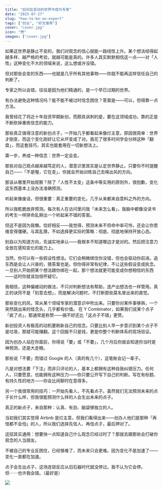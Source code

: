 ```yaml
---
title: "如何在变动的世界中成为专家"
date: "2025-07-27"
slug: "how-to-be-an-expert"
tags: ["创业", "好文推荐"]
cover: "cover.jpg"
icon: "😎"
images: ["cover.jpg"]
---
```

如果这世界是静止不变的，我们对观念的信心就能一路线性上升。某个想法经得起越多样、越严格的考验，就越可能是真的。许多人其实默默相信这一点——对「人性」这种变化不大的领域来说，这么想或许没错。



但对那些会变的东西——也就是几乎所有其他事物——你就不能再这样信任自己的判断了。



专家之所以会错，往往是因为他们精通的，是一个早已过期的世界。



有办法避免这种情况吗？能不能不被过时信念困住？答案是——可以，但得靠一点方法。



我曾经花了将近十年投资早期新创，而颇具讽刺的是，要在这领域成功，靠的正是不断砍掉重练信念的能力。



那些真正值得注意的新创点子，一开始几乎都看起来像烂主意，原因很简单：世界才刚变，而这个变化刚好让它从坏变成了对。我花了很多时间学会分辨这种「翻盘」，而这套技巧，其实也能套用在一切新想法上。



第一步，养成一种信念：世界一定会变。



那些对自己观点越来越笃定的人，潜意识里其实是认定世界静止。只要你不时提醒自己——「不是喔，它在变」，你就会开始训练自己去嗅出风的方向。



那该从哪里开始观察？除了「人性不太变」这条中等实用的原则外，很抱歉，变化这东西基本上没办法准确预测。



听起来像废话，但很重要：真正重要的变化，几乎从来都来自意料之外的方向。



所以我乾脆放弃预测。每次有人在访问里问我「未来怎么看」，我脑中都像没读书的考生一样拼命乱掰出一个听起来不错的答案。



但这不是因为我懒。恰好相反——我觉得，预测未来不但命中率可怜，还会让你思维变得僵硬。与其乱猜，不如选择更实际的策略：彻底、彻底地保持开放心态。



别自以为知道方向，先诚实地承认——我根本不知道哪边才是对的。然后把注意力全放在感知变化的能力上。



当然，你可以有一些假设性想法。它们会稍微绑住你没错，但也会驱动你前进。追东西是会让人兴奋的，猜答案也是。但你得非常有纪律，不让这些假设变成执念。
一旦别人开始把某个想法跟你绑在一起，那个想法就更可能变成你想相信的东西——这时你就该加倍怀疑它。



我相信，这种偏被动的做法，不只对判断想法有帮助，连产出想法也一样管用。真正的诀窍不是「刻意去想」，而是解决问题时，不打断那些莫名冒出来的直觉。



那些变化的风，常从某个领域专家的潜意识中吹出来。只要你对某件事够熟，一个突然跳出来的怪念头，几乎都有价值。
在 Y Combinator，如果我们说某个点子「疯了点」，那通常是称赞——搞不好还比「这点子不错」更赞。



新创投资人有极高的动机要刷新自己的信念。只要比别人早一步意识到某个点子不是垃圾，那就可能赚翻。这个回报不只是钱，更是你整个判断体系的现场验证。



因为创办人站在你面前，你得说「要」或「不要」，几个月后你就会知道你当时是神预测，还是大走眼。



那些说「不要」而错过 Google 的人（真的有几个），这笔帐会记一辈子。



凡是对想法要「下注」而非只评论的人，基本上都拥有这种自我纠错压力。任何人，只要愿意，也能拥有这种压力——你只要公开写下自己的判断。写在有标题、有持久性的地方——你会比闲聊时在意得多。



另一个我很常用的技巧：一开始先看人，不先看点子。虽然我们无法预测未来的点子长什么样，但我很能预测什么样的人会生出未来的点子。



真正的新点子，来自那种：认真、有劲、脑袋够独立的人。



当初我们其实觉得 Airbnb 是烂主意，但我们看得出来——创办人他们是那种「再怪都不会怕」的人，所以我们选择先信人、再信点子，最后押对了。



这招其实通用：想要快一点知道自己什么观念已经过时了？那就去跟那些会打破你观念的人当朋友。



不被自己的专业反困住，已经够难了，而未来只会更难。因为变化不是加速了——变化一直都在加速。



点子会生出点子，这场连锁反应从旧石器时代就没停过。我不认为它会停。
但⋯⋯也许我会错。（最好是）




![](https://prod-files-secure.s3.us-west-2.amazonaws.com/112d0858-5090-4d34-a606-b75eb8d65fd2/46476355-9cf3-4e99-9b7a-3531bc426380/1000202064.png?X-Amz-Algorithm=AWS4-HMAC-SHA256&X-Amz-Content-Sha256=UNSIGNED-PAYLOAD&X-Amz-Credential=ASIAZI2LB466UM3SKWBM%2F20251008%2Fus-west-2%2Fs3%2Faws4_request&X-Amz-Date=20251008T154556Z&X-Amz-Expires=3600&X-Amz-Security-Token=IQoJb3JpZ2luX2VjECcaCXVzLXdlc3QtMiJGMEQCIC6SU4ZtjojqRf%2BVDF8V0yEZjoyzZ2QLH1JA6ywaOh24AiB58jy%2FtdM8TVGskA0AHKvRAa9%2F2nJy206Uyoz8hPwx1yqIBAjA%2F%2F%2F%2F%2F%2F%2F%2F%2F%2F8BEAAaDDYzNzQyMzE4MzgwNSIMVTLJOJRk09PYy3v1KtwD6IuIfbs1Bk7iIZP9PdXnuE5t50p9xoXNwaGJxH%2FMVfKlHTslPsUF7UcSLOJyYIN0o%2Bv7uk%2FfKGNt4FucS%2FYNS6rdIZPeylb4a0OUd1xmFEeNRRxv7crT5Weup22Bq0caCnqVXhR47RHKpw8yszA6Dc%2BHKrnWmhoOUfw%2BGKtwEMDLx2UQN7mNTxpRpC4hBPV2arGJ%2BQ7sG34vRfj%2FQPMZ2l%2FAk6jKLAemLS0AV5axpXVgcfHz4wpB0nTBCjmuox3dKXpYwYMF3zlYOlNTf4ZOLARrSOHo8V1R6O2CShO1ycRJpveUx%2FZsmj9CRD%2BLI5gp22IxsgcY9ugceDLACbVgZIq574R%2FOJo1fLGKAw8oboX2%2BV13xPvch0L10IxxN4vjlZ3QkYf7rXMlS2Oy764Qn89cH6AXZzS0tgnitEoTr9waLR5hyXS9bUCJcZ3jcsw0ZmML5jJGURk%2BxPcJHuW8B5FmlP5Kn6WnpkQWBqhydKf9xun%2Fn39TfGvkJn4H5j4kwKjL71I1kAmYK%2BciiNbPe7ARQcFfloYyeRs3KRojDP3uYKpAUk6t%2FDbDcm27GapdHTrxcOjEJkgEWMZAZp8yWxY2fktoEXbDl5DLhr9KbueuO1kqF5aCRt2WsiQw0fyZxwY6pgFJWAqXdCJJMFM10jaXX08TYlvauzl8F1EPnmjyz9vRxPCKbtfiWo05B7pTwUM4ez6Ripl%2FyZIgQ5v3gvy0aFRRS6KkQqX8wpg%2FL55COJmhZixE8QM5OG90baZoYcGRa7kQgq57A%2FW6L%2BSjaOPFB1IxyeF5VRxjscAcpT2blIo%2FtQ2Pq2GGw6p2S2B%2B41ynqUyD2sR23vZfo8FR3t9kfwcwhX%2FYgmT%2F&X-Amz-Signature=fbf330b8ff25a2dd280cf780f090242e637f9c95c61c54512bc3dce313741db8&X-Amz-SignedHeaders=host&x-amz-checksum-mode=ENABLED&x-id=GetObject)

